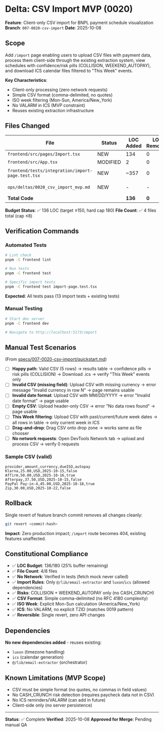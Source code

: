 # Delta: CSV Import MVP (0020)

**Feature**: Client-only CSV import for BNPL payment schedule visualization
**Branch**: `007-0020-csv-import`
**Date**: 2025-10-08

## Scope

Add `/import` page enabling users to upload CSV files with payment data, process them client-side through the existing extraction system, view schedules with confidence/risk pills (COLLISION, WEEKEND_AUTOPAY), and download ICS calendar files filtered to "This Week" events.

**Key Characteristics**:
- Client-only processing (zero network requests)
- Simple CSV format (comma-delimited, no quotes)
- ISO week filtering (Mon-Sun, America/New_York)
- No VALARM in ICS (MVP constraint)
- Reuses existing extraction infrastructure

## Files Changed

| File | Status | LOC Added | LOC Removed | Net |
|------|--------|-----------|-------------|-----|
| `frontend/src/pages/Import.tsx` | NEW | 134 | 0 | +134 |
| `frontend/src/App.tsx` | MODIFIED | 2 | 0 | +2 |
| `frontend/tests/integration/import-page.test.tsx` | NEW | ~357 | 0 | +357 (tests) |
| `ops/deltas/0020_csv_import_mvp.md` | NEW | - | - | (this file) |
| **Total Code** | | **136** | **0** | **+136** |

**Budget Status**: ✅ 136 LOC (target ≤150, hard cap 180)
**File Count**: ✅ 4 files total (cap ≤8)

## Verification Commands

### Automated Tests
```bash
# Lint check
pnpm -C frontend lint

# Run tests
pnpm -C frontend test

# Specific import tests
pnpm -C frontend test import-page.test.tsx
```

**Expected**: All tests pass (13 import tests + existing tests)

### Manual Testing

```bash
# Start dev server
pnpm -C frontend dev

# Navigate to http://localhost:5173/import
```

## Manual Test Scenarios

(From [specs/007-0020-csv-import/quickstart.md](../../specs/007-0020-csv-import/quickstart.md))

- [ ] **Happy path**: Valid CSV (5 rows) → results table → confidence pills → risk pills (COLLISION) → Download .ics → verify "This Week" events only
- [ ] **Invalid CSV (missing field)**: Upload CSV with missing currency → error message "Invalid currency in row N" → page remains usable
- [ ] **Invalid date format**: Upload CSV with MM/DD/YYYY → error "Invalid date format" → page usable
- [ ] **Empty CSV**: Upload header-only CSV → error "No data rows found" → page usable
- [ ] **This Week filtering**: Upload CSV with past/current/future week dates → all rows in table → only current week in ICS
- [ ] **Drag-and-drop**: Drag CSV onto drop zone → works same as file chooser
- [ ] **No network requests**: Open DevTools Network tab → upload and process CSV → verify 0 requests

### Sample CSV (valid)

```csv
provider,amount,currency,dueISO,autopay
Klarna,25.00,USD,2025-10-15,false
Affirm,50.00,USD,2025-10-16,true
Afterpay,37.50,USD,2025-10-15,false
PayPal Pay-in-4,45.00,USD,2025-10-18,true
Zip,30.00,USD,2025-10-22,false
```

## Rollback

Single revert of feature branch commit removes all changes cleanly:

```bash
git revert <commit-hash>
```

**Impact**: Zero production impact; `/import` route becomes 404, existing features unaffected.

## Constitutional Compliance

- ✅ **LOC Budget**: 136/180 (25% buffer remaining)
- ✅ **File Count**: 4/8 files
- ✅ **No Network**: Verified in tests (fetch mock never called)
- ✅ **Import Rules**: Only `@/lib/email-extractor` and `luxon`/`ics` (allowed dependencies)
- ✅ **Risks**: COLLISION + WEEKEND_AUTOPAY only (no CASH_CRUNCH)
- ✅ **CSV Format**: Simple comma-delimited (no RFC 4180 complexity)
- ✅ **ISO Week**: Explicit Mon-Sun calculation (America/New_York)
- ✅ **ICS**: No VALARM, no explicit TZID (matches 0019 pattern)
- ✅ **Reversible**: Single revert, zero API changes

## Dependencies

**No new dependencies added** - reuses existing:
- `luxon` (timezone handling)
- `ics` (calendar generation)
- `@/lib/email-extractor` (orchestrator)

## Known Limitations (MVP Scope)

- CSV must be simple format (no quotes, no commas in field values)
- No CASH_CRUNCH risk detection (requires paycheck data not in CSV)
- No ICS reminders/VALARM (can add in future)
- Client-side only (no server persistence)

---

**Status**: ✅ Complete
**Verified**: 2025-10-08
**Approved for Merge**: Pending manual QA
